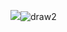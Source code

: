 ![](draw2.png)![draw2](https://user-images.githubusercontent.com/82360189/115333974-23726800-a1cd-11eb-949f-e45c12eb3d32.png)


